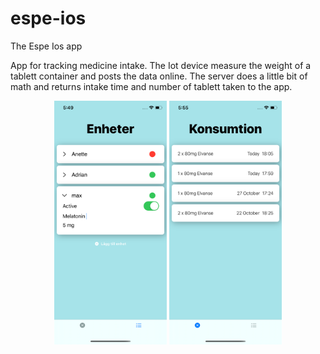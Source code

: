 # espe-ios
The Espe Ios app

App for tracking medicine intake. The Iot device measure the weight of a tablett container and posts the data online.
The server does a little bit of math and returns intake time and number of tablett taken to the app.

<p align="center">
  <img src="EspeIOS/Assets.xcassets/ScreenshotDevices.imageset/ScreenshotDevices.png" width="180">
  <img src="EspeIOS/Assets.xcassets/screenshotMain.imageset/screenshotMain.png" width="180">
</p>


